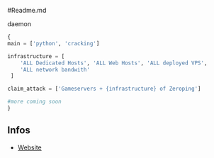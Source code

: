 
#Readme.md

daemon
```python
{
main = ['python', 'cracking']

infrastructure = [
    'ALL Dedicated Hosts', 'ALL Web Hosts', 'ALL deployed VPS',
    'ALL network bandwith'
 ]

claim_attack = ['Gameservers + {infrastructure} of Zeroping']

#more coming soon
}
```

## Infos

 - [Website](https://daemonzz.xyz)

 
